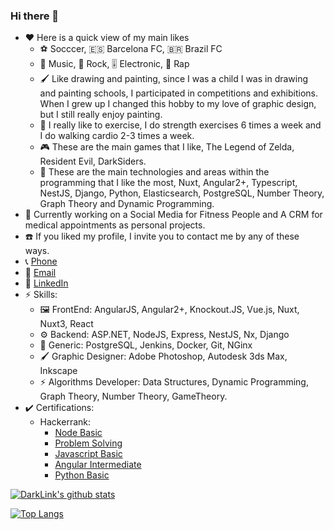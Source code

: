 ### Hi there 👋

- :heart: Here is a quick view of my main likes
  - ⚽ Socccer, 🇪🇸 Barcelona FC, 🇧🇷 Brazil FC
  - 🎵 Music, 🤟 Rock, 🎚️ Electronic, 🎤 Rap
  - 🖌️ Like drawing and painting, since I was a child I was in drawing and painting schools, I participated in competitions and exhibitions. When I grew up I changed this hobby to my love of graphic design, but I still really enjoy painting.
  - 🦾 I really like to exercise, I do strength exercises 6 times a week and I do walking cardio 2-3 times a week.
  - 🎮 These are the main games that I like, The Legend of Zelda, Resident Evil, DarkSiders.
  - 📝 These are the main technologies and areas within the programming that I like the most, Nuxt, Angular2+, Typescript, NestJS, Django, Python, Elasticsearch, PostgreSQL, Number Theory, Graph Theory and Dynamic Programming.
 - 💼 Currently working on a Social Media for Fitness People and A CRM for medical appointments as personal projects.
 - ☎️ If you liked my profile, I invite you to contact me by any of these ways.
  - 📞 [Phone](tel:+18094936290)
  - 📧 [Email](mailto:darklink1302@gmail.com)
  - 🏢 [LinkedIn](https://www.linkedin.com/in/jorgeamadohernandez/)
- :zap: Skills: 
  - 🖼️ FrontEnd: AngularJS, Angular2+, Knockout.JS, Vue.js, Nuxt, Nuxt3, React
  - ⚙️ Backend: ASP.NET, NodeJS, Express, NestJS, Nx, Django
  - 👷 Generic: PostgreSQL, Jenkins, Docker, Git, NGinx
  - 🖌️ Graphic Designer: Adobe Photoshop, Autodesk 3ds Max, Inkscape
  - :zap: Algorithms Developer: Data Structures, Dynamic Programming, Graph Theory, Number Theory, GameTheory.
- ✔️ Certifications:
  - Hackerrank: 
    - [Node Basic](https://www.hackerrank.com/certificates/e2f6e0262fbd)
    - [Problem Solving](https://www.hackerrank.com/certificates/b54e92826714)
    - [Javascript Basic](https://www.hackerrank.com/certificates/757933f8c987)
    - [Angular Intermediate](https://www.hackerrank.com/certificates/79dae210a5c7)
    - [Python Basic](https://www.hackerrank.com/certificates/f4b6eac84565)
 
 [![DarkLink's github stats](https://github-readme-stats.vercel.app/api?username=darklink13&count_private=true&show_icons=true&theme=radical&hide_rank=false)](https://github.com/darklink13/github-readme-stats)
 
 [![Top Langs](https://github-readme-stats.vercel.app/api/top-langs/?username=darklink13)](https://github.com/darklink13/github-readme-stats)
